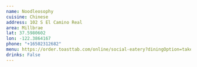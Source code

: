 ```yaml
---
name: Noodleosophy
cuisine: Chinese
address: 102 S El Camino Real
area: Millbrae
lat: 37.5980602
lon: -122.3864167
phone: "+16502312682"
menu: https://order.toasttab.com/online/social-eatery?diningOption=takeout
drinks: False
---
```

